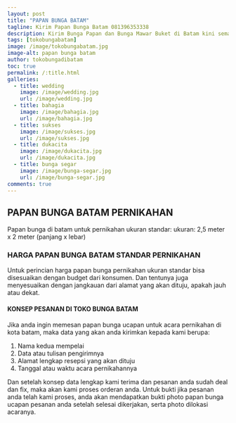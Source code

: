 ```yaml
---
layout: post
title: "PAPAN BUNGA BATAM"
tagline: Kirim Papan Bunga Batam 081396353338
description: Kirim Bunga Papan dan Bunga Mawar Buket di Batam kini semakin mudah dan simpel karena hadirnya salah satu florist batam terbaik.
tags: [tokobungabatam]
image: /image/tokobungabatam.jpg
image-alt: papan bunga batam
author: tokobungadibatam
toc: true
permalink: /:title.html
galleries:
  - title: wedding
    image: /image/wedding.jpg
    url: /image/wedding.jpg
  - title: bahagia
    image: /image/bahagia.jpg
    url: /image/bahagia.jpg
  - title: sukses
    image: /image/sukses.jpg
    url: /image/sukses.jpg
  - title: dukacita
    image: /image/dukacita.jpg
    url: /image/dukacita.jpg
  - title: bunga segar
    image: /image/bunga-segar.jpg
    url: /image/bunga-segar.jpg
comments: true
---
```


## PAPAN BUNGA BATAM PERNIKAHAN
Papan bunga di batam untuk pernikahan ukuran standar:
ukuran: 2,5 meter x 2 meter (panjang x lebar)

### HARGA PAPAN BUNGA BATAM STANDAR PERNIKAHAN
Untuk perincian harga papan bunga pernikahan ukuran standar bisa disesuaikan dengan budget dari konsumen.
Dan tentunya juga menyesuaikan dengan jangkauan dari alamat yang akan dituju, apakah jauh atau dekat.

#### KONSEP PESANAN DI TOKO BUNGA BATAM
Jika anda ingin memesan papan bunga ucapan untuk acara pernikahan di kota batam, maka data yang akan anda kirimkan kepada kami berupa:
1. Nama kedua mempelai
2. Data atau tulisan pengirimnya
3. Alamat lengkap resepsi yang akan dituju
4. Tanggal atau waktu acara pernikahannya

Dan setelah konsep data lengkap kami terima dan pesanan anda sudah deal dan fix, maka akan kami proses orderan anda.
Untuk bukti jika pesanan anda telah kami proses, anda akan mendapatkan bukti photo papan bunga ucapan pesanan anda setelah selesai dikerjakan, serta photo dilokasi acaranya.
